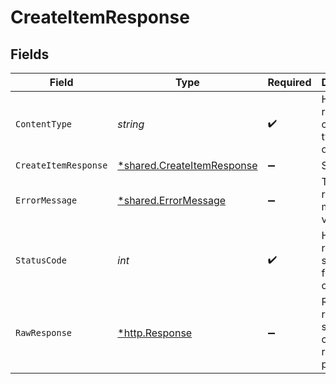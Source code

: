 # CreateItemResponse


## Fields

| Field                                                                   | Type                                                                    | Required                                                                | Description                                                             |
| ----------------------------------------------------------------------- | ----------------------------------------------------------------------- | ----------------------------------------------------------------------- | ----------------------------------------------------------------------- |
| `ContentType`                                                           | *string*                                                                | :heavy_check_mark:                                                      | HTTP response content type for this operation                           |
| `CreateItemResponse`                                                    | [*shared.CreateItemResponse](../../models/shared/createitemresponse.md) | :heavy_minus_sign:                                                      | Success                                                                 |
| `ErrorMessage`                                                          | [*shared.ErrorMessage](../../models/shared/errormessage.md)             | :heavy_minus_sign:                                                      | The request made is not valid.                                          |
| `StatusCode`                                                            | *int*                                                                   | :heavy_check_mark:                                                      | HTTP response status code for this operation                            |
| `RawResponse`                                                           | [*http.Response](https://pkg.go.dev/net/http#Response)                  | :heavy_minus_sign:                                                      | Raw HTTP response; suitable for custom response parsing                 |